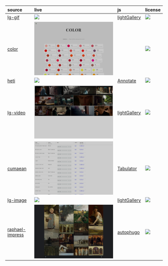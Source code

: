 source | live | js | license
:- | :- | :- | :-
[lg-gif](//github.com/scillidan/lg-gif) | [![](https://raw.githubusercontent.com/scillidan/private_cos/main/screenshot/lg-gif_01.png)](//scillidan.github.io/lg-gif) | [lightGallery](//www.lightgalleryjs.com/) | [![](https://img.shields.io/static/v1?style=flat-square&message=License&color=blue&label=)](//www.lightgalleryjs.com/license)
[color](//github.com/scillidan/color) | [![](https://raw.githubusercontent.com/scillidan/private_cos/main/screenshot/color.png)](//scillidan.github.io/color) |  | [![](https://img.shields.io/static/v1?style=flat-square&message=MIT&color=green&label=)](//github.com/scillidan/color/blob/main/LICENSE)
[heti](//github.com/scillidan/annotate) | [![](https://raw.githubusercontent.com/scillidan/private_cos/main/screenshot/annotate-heti.png)](//scillidan.github.io/annotate) | [Annotate](//github.com/molly/annotate) | [![](https://img.shields.io/github/license/molly/annotate?label=&style=flat-square)](//github.com/molly/annotate/blob/main/LICENSE)
[lg-video](//github.com/scillidan/lg-video) | [![](https://raw.githubusercontent.com/scillidan/private_cos/main/screenshot/lg-video_01.png)](//scillidan.github.io/lg-video) | [lightGallery](//www.lightgalleryjs.com/) | [![](https://img.shields.io/static/v1?style=flat-square&message=License&color=blue&label=)](//www.lightgalleryjs.com/license)
[cumaean](//github.com/scillidan/cumaean) | [![](https://raw.githubusercontent.com/scillidan/private_cos/main/screenshot/cumaean.png)](//scillidan.github.io/cumaean) | [Tabulator](//tabulator.info/) | [![](https://img.shields.io/static/v1?style=flat-square&message=MIT&color=green&label=)](//tabulator.info/docs/5.5/license)
[lg-image](//github.com/scillidan/BYYA-site/blob/main/content.zh/docs/nineveh/_index.md?plain=1) | [![](https://raw.githubusercontent.com/scillidan/private_cos/main/screenshot/lg-image_nineveh_01.png)](//scillidan.github.io/BYYA-site/docs/nineveh) | [lightGallery](//www.lightgalleryjs.com/) | [![](https://img.shields.io/static/v1?style=flat-square&message=License&color=blue&label=)](//www.lightgalleryjs.com/license)
[raphael-impress](//github.com/scillidan/raphael-impress) | [![](https://raw.githubusercontent.com/scillidan/private_cos/main/screenshot/raphael-impress.png)](//scillidan.github.io/raphael-impress) | [autophugo](//github.com/kc0bfv/autophugo) | [![](https://img.shields.io/github/license/kc0bfv/autophugo?label=&style=flat-square)](//github.com/kc0bfv/autophugo/blob/main/LICENSE.md)